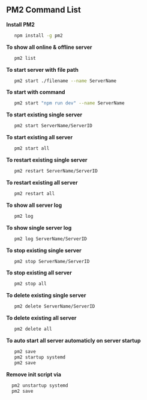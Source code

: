 ## PM2 Command List
 
**Install PM2**    
 ```bash
    npm install -g pm2
 ``` 
**To show all online & offline server**
 ```bash
    pm2 list
 ```
**To start server with file path**
 ```bash
    pm2 start ./filename --name ServerName 
 ```
**To start with command**
 ```bash
    pm2 start "npm run dev" --name ServerName 
 ```
 
**To start existing single server**
 ```bash
    pm2 start ServerName/ServerID 
 ```
**To start existing all server**
 ```bash
    pm2 start all 
 ```
**To restart existing single server**
 ```bash
    pm2 restart ServerName/ServerID 
 ```
**To restart existing all server**
 ```bash
    pm2 restart all 
 ```
**To show all server log**
 ```bash
    pm2 log 
 ```
**To show single server log**
 ```bash
    pm2 log ServerName/ServerID 
 ```
**To stop existing single server**
 ```bash
    pm2 stop ServerName/ServerID 
 ```
**To stop existing all server**
 ```bash
    pm2 stop all 
 ```
**To delete existing single server**
 ```bash
    pm2 delete ServerName/ServerID 
 ```
**To delete existing all server**
 ```bash
    pm2 delete all 
 ```
**To auto start all server automaticly on server startup**
 ```bash
    pm2 save
    pm2 startup systemd
    pm2 save
 ```
**Remove init script via**   
  ```bash
    pm2 unstartup systemd
    pm2 save
  ```
